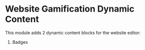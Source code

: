 # Website Gamification Dynamic Content

This module adds 2 dynamic content blocks for the website editor:

1. Badges
